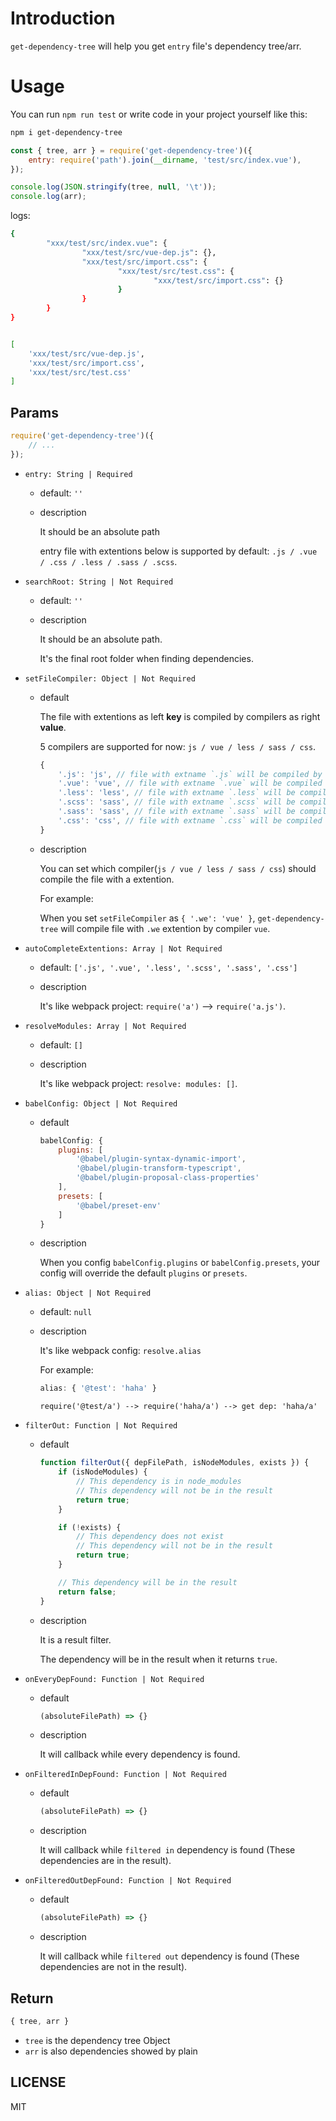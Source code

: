 # Introduction

`get-dependency-tree` will help you get `entry` file's dependency tree/arr.

# Usage

You can run `npm run test` or write code in your project yourself like this:

```bash
npm i get-dependency-tree
```

```js
const { tree, arr } = require('get-dependency-tree')({
    entry: require('path').join(__dirname, 'test/src/index.vue'),
});

console.log(JSON.stringify(tree, null, '\t'));
console.log(arr);
```

logs:

```bash
{
        "xxx/test/src/index.vue": {
                "xxx/test/src/vue-dep.js": {},
                "xxx/test/src/import.css": {
                        "xxx/test/src/test.css": {
                                "xxx/test/src/import.css": {}
                        }
                }
        }
}


[ 
    'xxx/test/src/vue-dep.js',
    'xxx/test/src/import.css',
    'xxx/test/src/test.css' 
]
```

## Params

```js
require('get-dependency-tree')({
    // ...
});
```

+   `entry: String | Required`
    +   default: `''`
    +   description

        It should be an absolute path
        
        entry file with extentions below is supported by default: `.js / .vue / .css / .less / .sass / .scss`.

+   `searchRoot: String | Not Required`
    +   default: `''`
    +   description

        It should be an absolute path.
        
        It's the final root folder when finding dependencies.

+   `setFileCompiler: Object | Not Required`

    +   default

        The file with extentions as left **key** is compiled by compilers as right **value**.

        5 compilers are supported for now: `js / vue / less / sass / css`.

        ```js
        {
            '.js': 'js', // file with extname `.js` will be compiled by compiler `js`
            '.vue': 'vue', // file with extname `.vue` will be compiled by compiler `vue`
            '.less': 'less', // file with extname `.less` will be compiled by compiler `less`
            '.scss': 'sass', // file with extname `.scss` will be compiled by compiler `sass`
            '.sass': 'sass', // file with extname `.sass` will be compiled by compiler `sass`
            '.css': 'css', // file with extname `.css` will be compiled by compiler `css`
        }
        ```

    +   description

        You can set which compiler(`js / vue / less / sass / css`) should compile the file with a extention.

        For example:

        When you set `setFileCompiler` as `{ '.we': 'vue' }`, `get-dependency-tree` will compile file with `.we` extention by compiler `vue`.
        
+   `autoCompleteExtentions: Array | Not Required`
    +   default: `['.js', '.vue', '.less', '.scss', '.sass', '.css']`
    +   description

        It's like webpack project: `require('a')` --> `require('a.js')`.

+   `resolveModules: Array | Not Required`
    +   default: `[]`
    +   description

        It's like webpack project: `resolve: modules: []`.

+   `babelConfig: Object | Not Required`

    +   default

        ```js
        babelConfig: {
            plugins: [
                '@babel/plugin-syntax-dynamic-import',
                '@babel/plugin-transform-typescript',
                '@babel/plugin-proposal-class-properties'
            ],
            presets: [
                '@babel/preset-env'
            ]
        }
        ```
    
    +   description

        When you config `babelConfig.plugins` or `babelConfig.presets`, your config will override the default `plugins` or `presets`.
        
+   `alias: Object | Not Required`
    +   default: `null`
    +   description

        It's like webpack config: `resolve.alias`
        
        For example: 
        
        ```js
        alias: { '@test': 'haha' }
        ``` 
        
        `require('@test/a') --> require('haha/a') --> get dep: 'haha/a'`
        
+   `filterOut: Function | Not Required`
    +   default

        ```js
        function filterOut({ depFilePath, isNodeModules, exists }) {
            if (isNodeModules) {
                // This dependency is in node_modules
                // This dependency will not be in the result
                return true;
            }
    
            if (!exists) {
                // This dependency does not exist
                // This dependency will not be in the result
                return true;
            }
    
            // This dependency will be in the result
            return false;
        }
        ```
        
    +   description

        It is a result filter.
        
        The dependency will be in the result when it returns `true`.
        
+   `onEveryDepFound: Function | Not Required`
    +   default

        ```js
        (absoluteFilePath) => {}
        ```
        
    +   description

        It will callback while every dependency is found.

+   `onFilteredInDepFound: Function | Not Required`
    +   default

        ```js
        (absoluteFilePath) => {}
        ```
        
    +   description

        It will callback while `filtered in` dependency is found (These dependencies are in the result).
        
+   `onFilteredOutDepFound: Function | Not Required`
    +   default

        ```js
        (absoluteFilePath) => {}
        ```
        
    +   description

        It will callback while `filtered out` dependency is found (These dependencies are not in the result).

## Return

```js
{ tree, arr }
```

+   `tree` is the dependency tree Object
+   `arr` is also dependencies showed by plain

## LICENSE

MIT